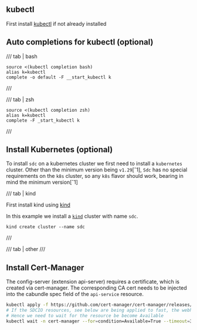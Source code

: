 <script type="text/javascript" src="https://viewer.diagrams.net/js/viewer-static.min.js" async></script>

## kubectl

First install [kubectl][kubectl] if not already installed

## Auto completions for kubectl (optional)

/// tab | bash

```
source <(kubectl completion bash)
alias k=kubectl
complete -o default -F __start_kubectl k
```
///

/// tab | zsh
```
source <(kubectl completion zsh)
alias k=kubectl
complete -F _start_kubectl k
```
///

## Install Kubernetes (optional)

To install `sdc` on a kubernetes cluster we first need to install a `kubernetes` cluster. 
Other than the minimum version being `v1.29`[ˆ1], `Sdc` has no special requirements on the `k8s` cluster, so any `k8s` flavor should work, bearing in mind the minimum version[ˆ1] 

/// tab | kind

First install kind using [kind][kind-install]

In this example we install a [`kind`][kind] cluster with name `sdc`. 

```
kind create cluster --name sdc
```
///

/// tab | other
///

## Install Cert-Manager
The config-server (extension api-server) requires a certificate, which is created via cert-manager. The corresponding CA cert needs to be injected into the cabundle spec field of the `api-service` resource.

```bash
kubectl apply -f https://github.com/cert-manager/cert-manager/releases/download/v1.13.3/cert-manager.yaml
# If the SDCIO resources, see below are being applied to fast, the webhook of the cert-manager is not already there.
# Hence we need to wait for the resource be become Available
kubectl wait -n cert-manager --for=condition=Available=True --timeout=300s deployments.apps cert-manager-webhook
```

[kind-install]: https://kind.sigs.k8s.io/docs/user/quick-start/#installation
[kind]: https://kind.sigs.k8s.io/
[kubectl]: https://kubernetes.io/docs/tasks/tools/

[^1]: A minimum kubernetes version of v1.29 is required to support [API Priority and Fairness](https://kubernetes.io/docs/concepts/cluster-administration/flow-control/)